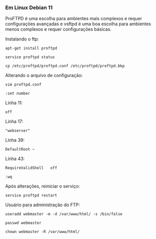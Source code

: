 ### Em Linux Debian 11

ProFTPD é uma escolha para ambientes mais complexos e requer configurações avançadas e vsftpd é uma boa escolha para ambientes menos complexos e requer configurações básicas.

Instalando o ftp:

    apt-get install proftpd

    service proftpd status

    cp /etc/proftpd/proftpd.conf /etc/proftpd/proftpd.bkp

Alterando o arquivo de configuração:

    vim proftpd.conf

    :set number

Linha 11:

    off

Linha 17:

    "webserver"

Linha 39:

    DefaultRoot ~

Linha 43:

    RequireValidShell   off

    :wq

Após alterações, reiniciar o serviço:

    service proftpd restart

Usuário para administração do FTP:

    useradd webmaster -m -d /var/www/html/ -s /bin/false

    passwd webmaster

    chown webmaster -R /var/www/html/
